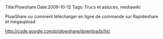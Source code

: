 Title:Plowshare
Date:2009-10-12
Tags: Trucs et astuces,  mediawiki

PlowShare ou comment télécharger en ligne de commande sur Rapideshare et
megaupload

<http://code.google.com/p/plowshare/downloads/list>

